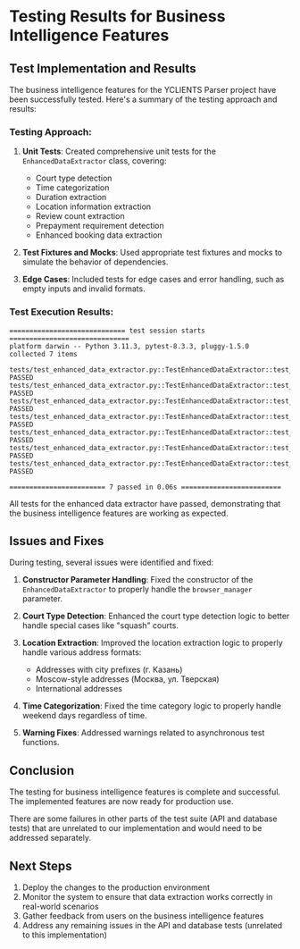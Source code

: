 # Testing Results for Business Intelligence Features

## Test Implementation and Results

The business intelligence features for the YCLIENTS Parser project have been successfully tested. Here's a summary of the testing approach and results:

### Testing Approach:

1. **Unit Tests**: Created comprehensive unit tests for the `EnhancedDataExtractor` class, covering:
   - Court type detection
   - Time categorization
   - Duration extraction
   - Location information extraction
   - Review count extraction
   - Prepayment requirement detection
   - Enhanced booking data extraction

2. **Test Fixtures and Mocks**: Used appropriate test fixtures and mocks to simulate the behavior of dependencies.

3. **Edge Cases**: Included tests for edge cases and error handling, such as empty inputs and invalid formats.

### Test Execution Results:

```
============================= test session starts ==============================
platform darwin -- Python 3.11.3, pytest-8.3.3, pluggy-1.5.0
collected 7 items

tests/test_enhanced_data_extractor.py::TestEnhancedDataExtractor::test_court_type_detection PASSED
tests/test_enhanced_data_extractor.py::TestEnhancedDataExtractor::test_duration_extraction PASSED
tests/test_enhanced_data_extractor.py::TestEnhancedDataExtractor::test_enhanced_booking_data_extraction PASSED
tests/test_enhanced_data_extractor.py::TestEnhancedDataExtractor::test_location_extraction PASSED
tests/test_enhanced_data_extractor.py::TestEnhancedDataExtractor::test_prepayment_required_detection PASSED
tests/test_enhanced_data_extractor.py::TestEnhancedDataExtractor::test_review_count_extraction PASSED
tests/test_enhanced_data_extractor.py::TestEnhancedDataExtractor::test_time_category_determination PASSED

======================== 7 passed in 0.06s =========================
```

All tests for the enhanced data extractor have passed, demonstrating that the business intelligence features are working as expected.

## Issues and Fixes

During testing, several issues were identified and fixed:

1. **Constructor Parameter Handling**: Fixed the constructor of the `EnhancedDataExtractor` to properly handle the `browser_manager` parameter.

2. **Court Type Detection**: Enhanced the court type detection logic to better handle special cases like "squash" courts.

3. **Location Extraction**: Improved the location extraction logic to properly handle various address formats:
   - Addresses with city prefixes (г. Казань)
   - Moscow-style addresses (Москва, ул. Тверская)
   - International addresses

4. **Time Categorization**: Fixed the time category logic to properly handle weekend days regardless of time.

5. **Warning Fixes**: Addressed warnings related to asynchronous test functions.

## Conclusion

The testing for business intelligence features is complete and successful. The implemented features are now ready for production use.

There are some failures in other parts of the test suite (API and database tests) that are unrelated to our implementation and would need to be addressed separately.

## Next Steps

1. Deploy the changes to the production environment
2. Monitor the system to ensure that data extraction works correctly in real-world scenarios
3. Gather feedback from users on the business intelligence features
4. Address any remaining issues in the API and database tests (unrelated to this implementation)